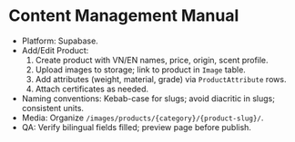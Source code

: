 # Content Management Manual

- Platform: Supabase.
- Add/Edit Product:
  1) Create product with VN/EN names, price, origin, scent profile.
  2) Upload images to storage; link to product in `Image` table.
  3) Add attributes (weight, material, grade) via `ProductAttribute` rows.
  4) Attach certificates as needed.
- Naming conventions: Kebab-case for slugs; avoid diacritic in slugs; consistent units.
- Media: Organize `/images/products/{category}/{product-slug}/`.
- QA: Verify bilingual fields filled; preview page before publish.

